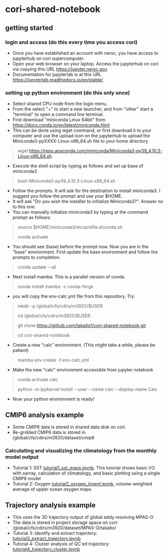 # cori-shared-notebook
## getting started
### login and access (do this every time you access cori)
- Once you have established an account with nersc, you have access to jupyterhub on cori supercomputer. 
- Open your web browser on your laptop. Access the jupyterhub on cori via copying this URL https://jupyter.nersc.gov.  
- Documentation for jupyterlab is at this URL https://jupyterlab.readthedocs.io/en/stable/
### setting up python environment (do this only once)
- Select shared CPU node from the login menu.
- From the select "+" to start a new launcher, and from "other" start a "terminal" to open a command line terminal. 
- First download "miniconda Linux 64bit" from https://docs.conda.io/en/latest/miniconda.html 
- This can be done using wget command, or first download it to your computer and use the upload icon on the jupyterhub to upload the Miniconda3-pyXXXX-Linux-x86_64.sh file to your home directory
> wget https://repo.anaconda.com/miniconda/Miniconda3-py39_4.10.3-Linux-x86_64.sh
- Execute the shell script by typing as follows and set up base of miniconda3
> bash Miniconda3-py39_4.10.3-Linux-x86_64.sh
- Follow the prompts. It will ask for the destination to install miniconda3. I suggest you follow the prompt and use your $HOME.   
- It will ask "Do you wish the installer to initialize Miniconda3?". Answer no to this one. 
- You can manually initialize miniconda3 by typing at the command prompt as follows: 
> source $HOME/miniconda3/etc/profile.d/conda.sh
> 
> conda activate
- You should see (base) before the prompt now. Now you are in the "base" environment. First update the base environment and follow the prompts to completion. 
> conda update --all
- Next install mamba. This is a parallel version of conda. 
> conda install mamba -c conda-forge
- you will copy the env-calc.yml file from this repository. Try: 
> mkdir -p /global/cfs/cdirs/m3920/$USER
>
> cd /global/cfs/cdirs/m3920/$USER
> 
> git clone https://github.com/takaito1/cori-shared-notebook.git
> 
> cd cori-shared-notebook
- Create a new "calc" environment. (This might take a while, please be patient)
> mamba env create -f env-calc.yml
- Make the new "calc" environment accessible from jupyter notebook
> conda activate calc
> 
> python -m ipykernel install --user --name calc --display-name Calc
- Now your python environment is ready!
## CMIP6 analysis example
- Some CMIP6 data is stored in shared data disk on cori. 
- Re-gridded CMIP6 data is stored in /global/cfs/cdirs/m3920/dataset/cmip6
### Calculating and visualizing the climatology from the monthly model output
- Tutorial 1: SST [tutorial1_sst_maps.ipynb](https://github.com/takaito1/cori-shared-notebook/blob/main/tutorial1_sst_maps.ipynb). This tutorial shows basic I/O with xarray, calculation of climatology, and basic plotting using a single CMIP6 model
- Tutorial 2: Oxygen [tutorial2_oxygen_invent.ipynb](https://github.com/takaito1/cori-shared-notebook/blob/main/tutorial2_oxygen_invent.ipynb), volume-weighted average of upper ocean oxygen maps
## Trajectory analysis example
- This uses the 3D trajectory output of global eddy resolving MPAS-O
- The data is stored in project storage space on cori: /global/cfs/cdirs/m3920/dataset/MPAS-O/takaito/
- Tutorial 3: Identify and extract trajectory: [tutorial3_extract_trajectory.ipynb](https://github.com/takaito1/cori-shared-notebook/blob/main/tutorial3_extract_trajectory.ipynb)
- Tutorial 4: Cluster analysis of QC'ed trajectory: [tutorial4_trajectory_cluster.ipynb](https://github.com/takaito1/cori-shared-notebook/blob/main/tutorial4_trajectory_cluster.ipynb)
